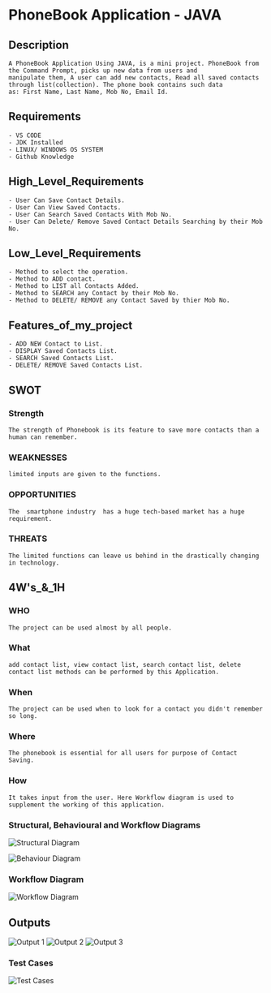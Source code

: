 # PhoneBook Application - JAVA

## **Description**
	A PhoneBook Application Using JAVA, is a mini project. PhoneBook from the Command Prompt, picks up new data from users and
	manipulate them, A user can add new contacts, Read all saved contacts through list(collection). The phone book contains such data
	as: First Name, Last Name, Mob No, Email Id.
	
## **Requirements**
	- VS CODE
	- JDK Installed
	- LINUX/ WINDOWS OS SYSTEM
	- Github Knowledge

## High_Level_Requirements
	- User Can Save Contact Details.
	- User Can View Saved Contacts.
	- User Can Search Saved Contacts With Mob No.
	- User Can Delete/ Remove Saved Contact Details Searching by their Mob No.
	
## Low_Level_Requirements
	- Method to select the operation.
	- Method to ADD contact.
	- Method to LIST all Contacts Added.
	- Method to SEARCH any Contact by their Mob No.
	- Method to DELETE/ REMOVE any Contact Saved by thier Mob No.
	
## Features_of_my_project
	- ADD NEW Contact to List.
	- DISPLAY Saved Contacts List.
	- SEARCH Saved Contacts List.
	- DELETE/ REMOVE Saved Contacts List.

## SWOT
### Strength
	The strength of Phonebook is its feature to save more contacts than a human can remember.
	
### WEAKNESSES
	limited inputs are given to the functions.
	
### OPPORTUNITIES
	The  smartphone industry  has a huge tech-based market has a huge requirement.

### THREATS
	The limited functions can leave us behind in the drastically changing in technology.



## 4W's_&_1H
### WHO
	The project can be used almost by all people.

### What
	add contact list, view contact list, search contact list, delete contact list methods can be performed by this Application.

### When
	The project can be used when to look for a contact you didn't remember so long.

### Where
	The phonebook is essential for all users for purpose of Contact Saving.

### How
	It takes input from the user. Here Workflow diagram is used to supplement the working of this application.
	
### Structural, Behavioural and Workflow Diagrams
	
![Structural Diagram](https://github.com/Sumit21adm/M2_Phonebook_Java/blob/9bdf3b60053d649905e4f408741b62a620dbafae/02_Architecture/Structural%20Diagram.jpeg "Structural Diagram")

![Behaviour Diagram](https://github.com/Sumit21adm/M2_Phonebook_Java/blob/9bdf3b60053d649905e4f408741b62a620dbafae/02_Architecture/Behavioural%20Diagram.jpeg "Behaviour Diagram")
### Workflow Diagram
![Workflow Diagram](https://github.com/Sumit21adm/M2_Phonebook_Java/blob/9bdf3b60053d649905e4f408741b62a620dbafae/02_Architecture/Workflow.jpg "Workflow Diagram")

## Outputs
![Output 1](https://github.com/Sumit21adm/M2_Phonebook_Java/blob/23c0526a15af1470746d41733df8b940e8ff0436/04_output/Output1%20-%20Mini%20Project%20JAVA.png)
![Output 2](https://github.com/Sumit21adm/M2_Phonebook_Java/blob/23c0526a15af1470746d41733df8b940e8ff0436/04_output/Output2%20-%20Mini%20Project%20JAVA.png)
![Output 3](https://github.com/Sumit21adm/M2_Phonebook_Java/blob/23c0526a15af1470746d41733df8b940e8ff0436/04_output/Output3%20-%20Mini%20Project%20JAVA.png)

### Test Cases
![Test Cases](https://github.com/Sumit21adm/M2_Phonebook_Java/blob/70d762586651058c283c00ed8d3756dd4c262716/05_TestCases/TestCasesForPhonebookInJAVA.jpg "Test Cases")

